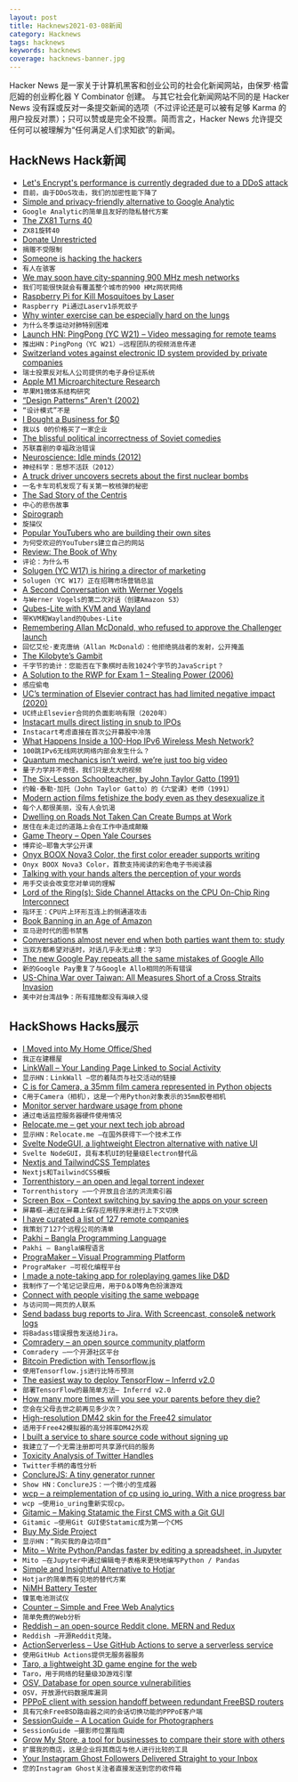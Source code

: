 ```yaml
---
layout: post
title: Hacknews2021-03-08新闻
category: Hacknews
tags: hacknews
keywords: hacknews
coverage: hacknews-banner.jpg
---
```


Hacker News 是一家关于计算机黑客和创业公司的社会化新闻网站，由保罗·格雷厄姆的创业孵化器 Y Combinator 创建。
与其它社会化新闻网站不同的是 Hacker News 没有踩或反对一条提交新闻的选项（不过评论还是可以被有足够 Karma 的用户投反对票）；只可以赞或是完全不投票。简而言之，Hacker News 允许提交任何可以被理解为“任何满足人们求知欲”的新闻。

## HackNews Hack新闻


- [Let's Encrypt's performance is currently degraded due to a DDoS attack](https://letsencrypt.status.io/pages/incident/55957a99e800baa4470002da/6044830be2838505358d3108)
- `目前，由于DDoS攻击，我们的加密性能下降了`
- [Simple and privacy-friendly alternative to Google Analytic](https://github.com/plausible/analytics)
- `Google Analytic的简单且友好的隐私替代方案`
- [The ZX81 Turns 40](https://www.theregister.com/2021/03/05/zx81_at_40/)
- `ZX81旋转40`
- [Donate Unrestricted](http://paulgraham.com/donate.html)
- `捐赠不受限制`
- [Someone is hacking the hackers](https://gizmodo.com/someone-is-hacking-the-hackers-1846406428)
- `有人在骇客`
- [We may soon have city-spanning 900 MHz mesh networks](https://cheapskatesguide.org/articles/900mhz-mesh.html)
- `我们可能很快就会有覆盖整个城市的900 HMz网状网络`
- [Raspberry Pi for Kill Mosquitoes by Laser](https://www.preprints.org/manuscript/202101.0412/v1)
- `Raspberry Pi通过Laserv1杀死蚊子`
- [Why winter exercise can be especially hard on the lungs](https://www.cbc.ca/news/canada/winter-exercise-lungs-1.5936703)
- `为什么冬季运动对肺特别困难`
- [Launch HN: PingPong (YC W21) – Video messaging for remote teams](item?id=26377761)
- `推出HN：PingPong（YC W21）–远程团队的视频消息传递`
- [Switzerland votes against electronic ID system provided by private companies](https://www.swissinfo.ch/eng/digital-identity-scheme-faces-scepticism-around-data-privacy/46399636)
- `瑞士投票反对私人公司提供的电子身份证系统`
- [Apple M1 Microarchitecture Research](https://dougallj.github.io/applecpu/firestorm.html)
- `苹果M1微体系结构研究`
- [“Design Patterns” Aren't (2002)](http://perl.plover.com/yak/design/)
- `“设计模式”不是`
- [I Bought a Business for $0](https://every.to/superorganizers/how-i-bought-a-business-for-0)
- `我以$ 0的价格买了一家企业`
- [The blissful political incorrectness of Soviet comedies](https://thecritic.co.uk/the-blissful-political-incorrectness-of-soviet-comedies/)
- `苏联喜剧的幸福政治错误`
- [Neuroscience: Idle minds (2012)](https://www.nature.com/news/neuroscience-idle-minds-1.11440)
- `神经科学：思想不活跃（2012）`
- [A truck driver uncovers secrets about the first nuclear bombs](https://www.newyorker.com/magazine/2008/12/15/atomic-john)
- `一名卡车司机发现了有关第一枚核弹的秘密`
- [The Sad Story of the Centris](https://512pixels.net/2021/03/the-sad-story-of-the-centris/)
- `中心的悲伤故事`
- [Spirograph](https://en.wikipedia.org/wiki/Spirograph)
- `旋描仪`
- [Popular YouTubers who are building their own sites](https://www.bbc.com/news/technology-55349255)
- `为何受欢迎的YouTubers建立自己的网站`
- [Review: The Book of Why](https://tachy.org/posts/book-of-why/)
- `评论：为什么书`
- [Solugen (YC W17) is hiring a director of marketing](https://www.workatastartup.com/jobs/42586)
- `Solugen（YC W17）正在招聘市场营销总监`
- [A Second Conversation with Werner Vogels](https://cacm.acm.org/magazines/2021/3/250706-a-second-conversation-with-werner-vogels/fulltext)
- `与Werner Vogels的第二次对话（创建Amazon S3）`
- [Qubes-Lite with KVM and Wayland](https://roscidus.com/blog/blog/2021/03/07/qubes-lite-with-kvm-and-wayland/)
- `带KVM和Wayland的Qubes-Lite`
- [Remembering Allan McDonald, who refused to approve the Challenger launch](https://text.npr.org/974534021)
- `回忆艾伦·麦克唐纳（Allan McDonald）：他拒绝挑战者的发射，公开掩盖`
- [The Kilobyte’s Gambit](https://vole.wtf/kilobytes-gambit/)
- `千字节的诡计：您能否在下象棋时击败1024个字节的JavaScript？`
- [A Solution to the RWP for Exam 1 – Stealing Power (2006)](https://users.physics.unc.edu/~deardorf/phys25/rwp/exam1rwpsolution.html)
- `感应偷电`
- [UC’s termination of Elsevier contract has had limited negative impact (2020)](https://dailybruin.com/2020/02/27/ucs-termination-of-elsevier-contract-has-had-limited-negative-impact)
- `UC终止Elsevier合同的负面影响有限（2020年）`
- [Instacart mulls direct listing in snub to IPOs](https://www.reuters.com/article/us-instacart-directlisting-exclusive-idUSKBN2AX13F)
- `Instacart考虑直接在首次公开募股中冷落`
- [What Happens Inside a 100-Hop IPv6 Wireless Mesh Network?](https://www.thingsquare.com/blog/articles/100-hops-ipv6-mesh/)
- `100跳IPv6无线网状网络内部会发生什么？`
- [Quantum mechanics isn’t weird, we’re just too big video](https://www.youtube.com/watch?v=q1O11kP6x1k)
- `量子力学并不奇怪，我们只是太大的视频`
- [The Six-Lesson Schoolteacher, by John Taylor Gatto (1991)](https://www.cantrip.org/gatto.html)
- `约翰·泰勒·加托（John Taylor Gatto）的《六堂课》老师（1991）`
- [Modern action films fetishize the body even as they desexualize it](https://bloodknife.com/everyone-beautiful-no-one-horny/)
- `每个人都很美丽，没有人会饥渴`
- [Dwelling on Roads Not Taken Can Create Bumps at Work](https://journals.aom.org/doi/full/10.5465/amj.2019.0746.summary)
- `居住在未走过的道路上会在工作中造成颠簸`
- [Game Theory – Open Yale Courses](https://oyc.yale.edu/economics/econ-159)
- `博弈论–耶鲁大学公开课`
- [Onyx BOOX Nova3 Color, the first color ereader supports writing](https://www.boox.com/nova3color/)
- `Onyx BOOX Nova3 Color，首款支持阅读的彩色电子书阅读器`
- [Talking with your hands alters the perception of your words](https://bigthink.com/surprising-science/talking-with-your-hands)
- `用手交谈会改变您对单词的理解`
- [Lord of the Ring(s): Side Channel Attacks on the CPU On-Chip Ring Interconnect](https://arxiv.org/abs/2103.03443)
- `指环王：CPU片上环形互连上的侧通道攻击`
- [Book Banning in an Age of Amazon](https://abigailshrier.substack.com/p/book-banning-in-an-age-of-amazon)
- `亚马逊时代的图书禁售`
- [Conversations almost never end when both parties want them to: study](https://www.scientificamerican.com/article/people-literally-dont-know-when-to-shut-up-or-keep-talking-science-confirms/)
- `当双方都希望对话时，对话几乎永无止境：学习`
- [The new Google Pay repeats all the same mistakes of Google Allo](https://arstechnica.com/?p=1747061)
- `新的Google Pay重复了与Google Allo相同的所有错误`
- [US-China War over Taiwan: All Measures Short of a Cross Straits Invasion](https://scholars-stage.blogspot.com/2021/03/all-measures-short-of-cross-straits.html)
- `美中对台湾战争：所有措施都没有海峡入侵`


## HackShows Hacks展示

- [ I Moved into My Home Office/Shed](https://aaronfrancis.com/shedquarters)
- `我正在建棚屋`
- [ LinkWall – Your Landing Page Linked to Social Activity](https://linkwall.me)
- `显示HN：LinkWall –您的着陆页与社交活动的链接`
- [ C is for Camera, a 35mm film camera represented in Python objects](https://github.com/evildmp/C-is-for-Camera)
- `C用于Camera（相机），这是一个用Python对象表示的35mm胶卷相机`
- [ Monitor server hardware usage from phone](https://github.com/lab-ml/labml/blob/master/guides/hardware_monitoring.md)
- `通过电话监控服务器硬件使用情况`
- [ Relocate.me – get your next tech job abroad](https://relocate.me)
- `显示HN：Relocate.me –在国外获得下一个技术工作`
- [ Svelte NodeGUI, a lightweight Electron alternative with native UI](https://github.com/nodegui/svelte-nodegui)
- `Svelte NodeGUI，具有本机UI的轻量级Electron替代品`
- [ Nextjs and TailwindCSS Templates](https://nextails.com/)
- `Nextjs和TailwindCSS模板`
- [ Torrenthistory – an open and legal torrent indexer](https://torrenthistory.org/)
- `Torrenthistory –一个开放且合法的洪流索引器`
- [ Screen Box – Context switching by saving the apps on your screen](https://screenbox.app)
- `屏幕框–通过在屏幕上保存应用程序来进行上下文切换`
- [ I have curated a list of 127 remote companies](item?id=26367279)
- `我策划了127个远程公司的清单`
- [ Pakhi – Bangla Programming Language](https://github.com/Shafin098/pakhi-bhasha)
- `Pakhi – Bangla编程语言`
- [ PrograMaker – Visual Programming Platform](https://programaker.com/about)
- `PrograMaker –可视化编程平台`
- [ I made a note-taking app for roleplaying games like D&D](https://www.critical-notes.com)
- `我制作了一个笔记记录应用，用于D＆D等角色扮演游戏`
- [ Connect with people visiting the same webpage](https://chrome.google.com/webstore/detail/anywyse/gfohefaikkfjlddgdigfpjhijljmneik)
- `与访问同一网页的人联系`
- [ Send badass bug reports to Jira. With Screencast, console& network logs](https://disbug.io/?ref=hn)
- `将Badass错误报告发送给Jira。`
- [ Comradery – an open source community platform](https://comradery.com/)
- `Comradery –一个开源社区平台`
- [ Bitcoin Prediction with Tensorflow.js](https://bitcoinpredict.ai/)
- `使用Tensorflow.js进行比特币预测`
- [ The easiest way to deploy TensorFlow – Inferrd v2.0](https://inferrd.com/#v2)
- `部署TensorFlow的最简单方法– Inferrd v2.0`
- [ How many more times will you see your parents before they die?](https://parents.surge.sh/)
- `您会在父母去世之前再见多少次？`
- [ High-resolution DM42 skin for the Free42 simulator](https://github.com/StreakyCobra/dm42-skin)
- `适用于Free42模拟器的高分辨率DM42外观`
- [ I built a service to share source code without signing up](https://harigami.net)
- `我建立了一个无需注册即可共享源代码的服务`
- [ Toxicity Analysis of Twitter Handles](https://twictator.herokuapp.com/)
- `Twitter手柄的毒性分析`
- [ ConclureJS: A tiny generator runner](https://github.com/dmaevsky/conclure)
- `Show HN：ConclureJS：一个微小的生成器`
- [ wcp – a reimplementation of cp using io_uring. With a nice progress bar](https://wheybags.com/blog/wcp.html)
- `wcp –使用io_uring重新实现cp。`
- [ Gitamic – Making Statamic the First CMS with a Git GUI](https://statamic.com/addons/simonhamp/gitamic)
- `Gitamic –使用Git GUI使Statamic成为第一个CMS`
- [ Buy My Side Project](https://buymysideproject.com)
- `显示HN：“购买我的身边项目”`
- [ Mito – Write Python/Pandas faster by editing a spreadsheet, in Jupyter](https://trymito.io/launch)
- `Mito –在Jupyter中通过编辑电子表格来更快地编写Python / Pandas`
- [ Simple and Insightful Alternative to Hotjar](http://hockeystack.com/)
- `Hotjar的简单而有见地的替代方案`
- [ NiMH Battery Tester](https://github.com/MarkusWandel/battery-tester)
- `镍氢电池测试仪`
- [ Counter – Simple and Free Web Analytics](https://counter.dev/)
- `简单免费的Web分析`
- [ Reddish – an open-source Reddit clone. MERN and Redux](https://github.com/amand33p/reddish-mern)
- `Reddish –开源Reddit克隆。 `
- [ ActionServerless – Use GitHub Actions to serve a serverless service](https://github.com/gitx-io/ActionServerless)
- `使用GitHub Actions提供无服务器服务`
- [ Taro, a lightweight 3D game engine for the web](https://github.com/Cloud9c/taro)
- `Taro，用于网络的轻量级3D游戏引擎`
- [ OSV, Database for open source vulnerabilities](http://osv.dev)
- `OSV，开放源代码数据库漏洞`
- [ PPPoE client with session handoff between redundant FreeBSD routers](https://github.com/russor/ppp_thing)
- `具有冗余FreeBSD路由器之间的会话切换功能的PPPoE客户端`
- [ SessionGuide – A Location Guide for Photographers](https://session.guide)
- `SessionGuide –摄影师位置指南`
- [ Grow My Store, a tool for businesses to compare their store with others](https://growmystore.thinkwithgoogle.com)
- `扩展我的商店，这是企业将其商店与他人进行比较的工具`
- [ Your Instagram Ghost Followers Delivered Straight to your Inbox](https://engagup.com/)
- `您的Instagram Ghost关注者直接发送到您的收件箱`

